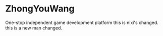 # ZhongYouWang
One-stop independent game development platform
this is nixi's changed.
this is a new man changed.
